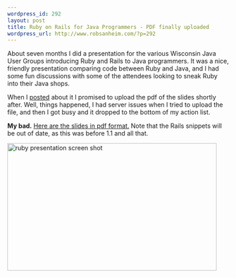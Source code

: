 ```yaml
--- 
wordpress_id: 292
layout: post
title: Ruby on Rails for Java Programmers - PDF finally uploaded
wordpress_url: http://www.robsanheim.com/?p=292
---
```

About seven months I did a presentation for the various Wisconsin Java User Groups introducing Ruby and Rails to Java programmers.  It was a nice, friendly presentation comparing code between Ruby and Java, and I had some fun discussions with some of the attendees looking to sneak Ruby into their Java shops.

When I <a href="http://www.robsanheim.com/2006/05/01/ruby-on-rails-for-java-programmers-wisconsin-user-groups/">posted</a> about it I promised to upload the pdf of the slides shortly after.  Well, things happened, I had server issues when I tried to upload the file, and then I got busy and it dropped to the bottom of my action list.

<strong>My bad.</strong>  <a href="http://www.robsanheim.com/wp-content/ruby_on_rails_for_java_programmers.pdf">Here are the slides in pdf format.</a>  Note that the Rails snippets will be out of date, as this was before 1.1 and all that.

<a href="http://www.flickr.com/photos/robsanheim/316961539/" title="Photo Sharing"><img class="center" src="http://static.flickr.com/115/316961539_d2a206cec5.jpg" width="475" height="289" alt="ruby presentation screen shot" /></a>
